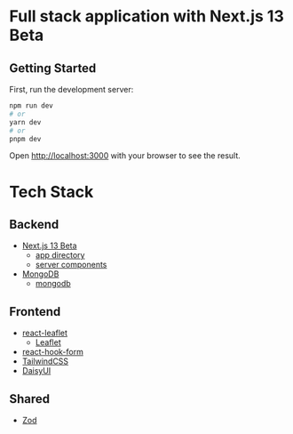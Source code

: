 # Full stack application with Next.js 13 Beta

## Getting Started

First, run the development server:

```bash
npm run dev
# or
yarn dev
# or
pnpm dev
```

Open [http://localhost:3000](http://localhost:3000) with your browser to see the result.


# Tech Stack

## Backend
* [Next.js 13 Beta](https://beta.nextjs.org/docs)
  * [app directory](https://beta.nextjs.org/docs/routing/fundamentals)
  * [server components](https://beta.nextjs.org/docs/rendering/server-and-client-components)
* [MongoDB](https://www.mongodb.com/)
    * [mongodb](https://www.npmjs.com/package/mongodb)


## Frontend
* [react-leaflet](https://react-leaflet.js.org/)
  * [Leaflet](https://leafletjs.com/)
* [react-hook-form](https://react-hook-form.com/)
* [TailwindCSS](https://tailwindcss.com/)
* [DaisyUI](https://daisyui.com/)


## Shared
* [Zod](https://zod.dev/)
